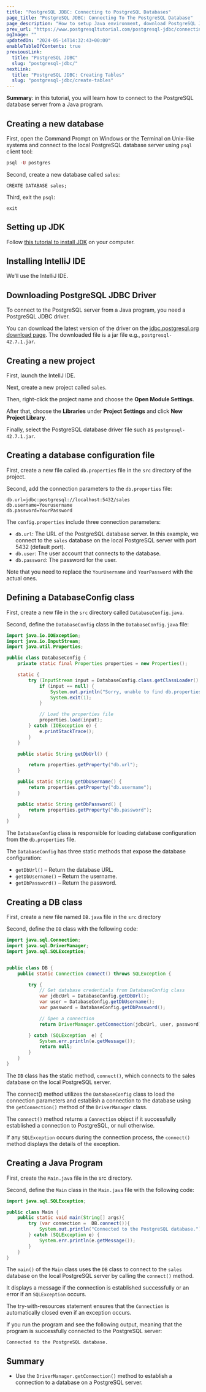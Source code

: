 ```yaml
---
title: "PostgreSQL JDBC: Connecting to PostgreSQL Databases"
page_title: "PostgreSQL JDBC: Connecting To The PostgreSQL Database"
page_description: "How to setup Java environment, download PostgreSQL JDBC driver, and connect to the PostgreSQL database server from a Java program."
prev_url: "https://www.postgresqltutorial.com/postgresql-jdbc/connecting-to-postgresql-database/"
ogImage: ""
updatedOn: "2024-05-14T14:32:43+00:00"
enableTableOfContents: true
previousLink: 
  title: "PostgreSQL JDBC"
  slug: "postgresql-jdbc/"
nextLink: 
  title: "PostgreSQL JDBC: Creating Tables"
  slug: "postgresql-jdbc/create-tables"
---
```





**Summary**: in this tutorial, you will learn how to connect to the PostgreSQL database server from a Java program.


## Creating a new database

First, open the Command Prompt on Windows or the Terminal on Unix\-like systems and connect to the local PostgreSQL database server using `psql` client tool:


```php
psql -U postgres
```
Second, create a new database called `sales`:


```
CREATE DATABASE sales;
```
Third, exit the `psql`:


```
exit
```

## Setting up JDK

Follow [this tutorial to install JDK](https://www.javazerotomastery.com/java-tutorial/install-jdk/) on your computer.


## Installing IntelliJ IDE

We’ll use the IntelliJ IDE.


## Downloading PostgreSQL JDBC Driver

To connect to the PostgreSQL server from a Java program, you need a PostgreSQL JDBC driver.

You can download the latest version of the driver on the [jdbc.postgresql.org download page](https://jdbc.postgresql.org/download/). The downloaded file is a jar file e.g., `postgresql-42.7.1.jar`.


## Creating a new project

First, launch the IntellJ IDE.

Next, create a new project called `sales`.

Then, right\-click the project name and choose the **Open Module Settings**.

After that, choose the **Libraries** under **Project Settings** and click **New Project Library**.

Finally, select the PostgreSQL database driver file such as `postgresql-42.7.1.jar`.


## Creating a database configuration file

First, create a new file called `db.properties` file in the `src` directory of the project.

Second, add the connection parameters to the `db.properties` file:


```properties
db.url=jdbc:postgresql://localhost:5432/sales
db.username=Yourusername
db.password=YourPassword
```
The `config.properties` include three connection parameters:

* `db.url`: The URL of the PostgreSQL database server. In this example, we connect to the `sales` database on the local PostgreSQL server with port 5432 (default port).
* `db.user`: The user account that connects to the database.
* `db.password`: The password for the user.

Note that you need to replace the `YourUsername` and `YourPassword` with the actual ones.


## Defining a DatabaseConfig class

First, create a new file in the `src` directory called `DatabaseConfig.java`.

Second, define the `DatabaseConfig` class in the `DatabaseConfig.java` file:


```java
import java.io.IOException;
import java.io.InputStream;
import java.util.Properties;

public class DatabaseConfig {
    private static final Properties properties = new Properties();

    static {
        try (InputStream input = DatabaseConfig.class.getClassLoader().getResourceAsStream("db.properties")) {
            if (input == null) {
                System.out.println("Sorry, unable to find db.properties");
                System.exit(1);
            }

            // Load the properties file
            properties.load(input);
        } catch (IOException e) {
            e.printStackTrace();
        }
    }

    public static String getDbUrl() {

        return properties.getProperty("db.url");
    }

    public static String getDbUsername() {
        return properties.getProperty("db.username");
    }

    public static String getDbPassword() {
        return properties.getProperty("db.password");
    }
}
```
The `DatabaseConfig` class is responsible for loading database configuration from the `db.properties` file.

The `DatabaseConfig` has three static methods that expose the database configuration:

* `getDbUrl()` – Return the database URL.
* `getDbUsername()` – Return the username.
* `getDbPassword()` – Return the password.


## Creating a DB class

First, create a new file named `DB.java` file in the `src` directory

Second, define the `DB` class with the following code:


```java
import java.sql.Connection;
import java.sql.DriverManager;
import java.sql.SQLException;


public class DB {
    public static Connection connect() throws SQLException {

        try {
            // Get database credentials from DatabaseConfig class
            var jdbcUrl = DatabaseConfig.getDbUrl();
            var user = DatabaseConfig.getDbUsername();
            var password = DatabaseConfig.getDbPassword();

            // Open a connection
            return DriverManager.getConnection(jdbcUrl, user, password);

        } catch (SQLException  e) {
            System.err.println(e.getMessage());
            return null;
        }
    }
}

```
The `DB` class has the static method, `connect()`, which connects to the sales database on the local PostgreSQL server.

The connect() method utilizes the `DatabaseConfig` class to load the connection parameters and establish a connection to the database using the `getConnection()` method of the `DriverManager` class.

The `connect()` method returns a `Connection` object if it successfully established a connection to PostgreSQL, or null otherwise.

If any `SQLException` occurs during the connection process, the `connect()` method displays the details of the exception.


## Creating a Java Program

First, create the `Main.java` file in the src directory.

Second, define the `Main` class in the `Main.java` file with the following code:


```java
import java.sql.SQLException;

public class Main {
    public static void main(String[] args){
        try (var connection =  DB.connect()){
            System.out.println("Connected to the PostgreSQL database.");
        } catch (SQLException e) {
            System.err.println(e.getMessage());
        }
    }
}
```
The `main()` of the `Main` class uses the `DB` class to connect to the `sales` database on the local PostgreSQL server by calling the `connect()` method.

It displays a message if the connection is established successfully or an error if an `SQLException` occurs.

The try\-with\-resources statement ensures that the `Connection` is automatically closed even if an exception occurs.

If you run the program and see the following output, meaning that the program is successfully connected to the PostgreSQL server:


```
Connected to the PostgreSQL database.
```

## Summary

* Use the `DriverManager.getConnection()` method to establish a connection to a database on a PostgreSQL server.

